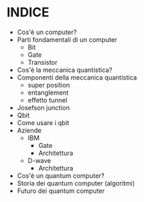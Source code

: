 # INDICE
- Cos'è un computer?
- Parti fondamentali di un computer
	- Bit
	- Gate
	- Transistor
- Cos'è la meccanica quantistica?
- Componenti della meccanica quantistica
	- super position
	- entanglement
	- effetto tunnel
- Josefson junction
- Qbit
- Come usare i qbit
- Aziende
	- IBM
		- Gate
		- Architettura
	- D-wave
		- Architettura
- Cos'è un quantum computer?
- Storia dei quantum computer (algoritmi)
- Futuro dei quantum computer
